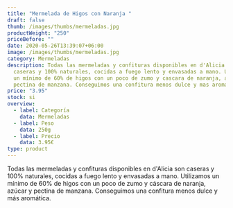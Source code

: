 ```yaml
---
title: "Mermelada de Higos con Naranja "
draft: false
thumb: /images/thumbs/mermeladas.jpg
productWeight: "250"
priceBefore: ""
date: 2020-05-26T13:39:07+06:00
image: /images/thumbs/mermeladas.jpg
category: Mermeladas
description: Todas las mermeladas y confituras disponibles en d'Alicia son
  caseras y 100% naturales, cocidas a fuego lento y envasadas a mano. Utilizamos
  un mínimo de 60% de higos con un poco de zumo y cascara de naranja, azúcar y
  pectina de manzana. Conseguimos una confitura menos dulce y mas aromática.
price: "3.95"
stock: si
overview:
  - label: Categoría
    data: Mermeladas
  - label: Peso
    data: 250g
  - label: Precio
    data: 3.95€
type: product
---
```

Todas las mermeladas y confituras disponibles en d'Alicia son caseras y 100% naturales, cocidas a fuego lento y envasadas a mano. Utilizamos un mínimo de 60% de higos con un poco de zumo y cáscara de naranja, azúcar y pectina de manzana. Conseguimos una confitura menos dulce y más aromática.
